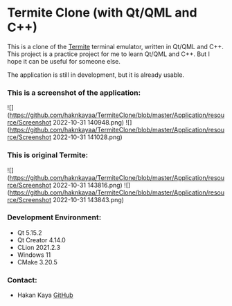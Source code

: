 # Termite Clone (with Qt/QML and C++)

This is a clone of the [Termite](https://www.compuphase.com/software_termite.htm) terminal emulator, written in Qt/QML and C++.
This project is a practice project for me to learn Qt/QML and C++.
But I hope it can be useful for someone else.

The application is still in development, but it is already usable.

### This is a screenshot of the application:
![](https://github.com/haknkayaa/TermiteClone/blob/master/Application/resource/Screenshot 2022-10-31 140948.png)
![](https://github.com/haknkayaa/TermiteClone/blob/master/Application/resource/Screenshot 2022-10-31 141028.png)

### This is original Termite:
![](https://github.com/haknkayaa/TermiteClone/blob/master/Application/resource/Screenshot 2022-10-31 143816.png)
![](https://github.com/haknkayaa/TermiteClone/blob/master/Application/resource/Screenshot 2022-10-31 143843.png)

### Development Environment:
- Qt 5.15.2
- Qt Creator 4.14.0
- CLion 2021.2.3
- Windows 11
- CMake 3.20.5

### Contact:
- Hakan Kaya [GitHub](https://github.com/haknkayaa)